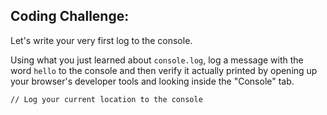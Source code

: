 ## Coding Challenge:

Let's write your very first log to the console.

Using what you just learned about `console.log`, log a message with the word `hello` to the console and then verify it actually printed by opening up your browser's developer tools and looking inside the "Console" tab.

~~~
// Log your current location to the console  
~~~